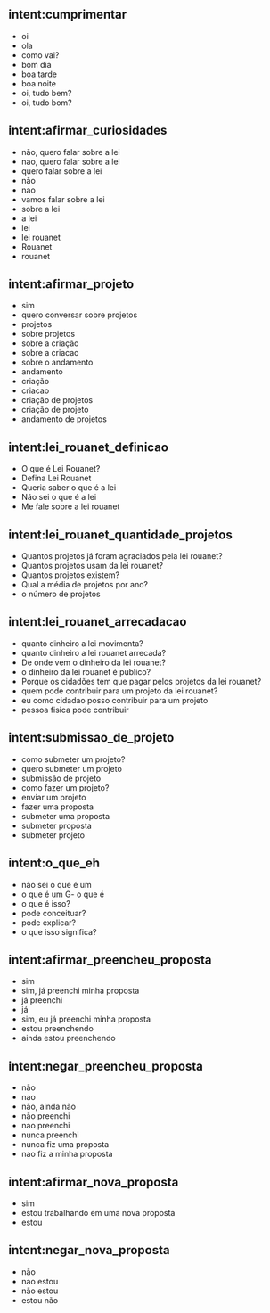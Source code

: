 ## intent:cumprimentar
- oi
- ola
- como vai?
- bom dia
- boa tarde
- boa noite
- oi, tudo bem?
- oi, tudo bom?

## intent:afirmar_curiosidades
- não, quero falar sobre a lei
- nao, quero falar sobre a lei
- quero falar sobre a lei
- não
- nao
- vamos falar sobre a lei
- sobre a lei
- a lei
- lei
- lei rouanet
- Rouanet
- rouanet

## intent:afirmar_projeto
- sim
- quero conversar sobre projetos
- projetos
- sobre projetos
- sobre a criação
- sobre a criacao
- sobre o andamento
- andamento
- criação
- criacao
- criação de projetos
- criação de projeto
- andamento de projetos

<!--- Intenções Curiosidades --->

## intent:lei_rouanet_definicao
- O que é Lei Rouanet?
- Defina Lei Rouanet
- Queria saber o que é a lei
- Não sei o que é a lei
- Me fale sobre a lei rouanet

## intent:lei_rouanet_quantidade_projetos
- Quantos projetos já foram agraciados pela lei rouanet?
- Quantos projetos usam da lei rouanet?
- Quantos projetos existem?
- Qual a média de projetos por ano?
- o número de projetos

## intent:lei_rouanet_arrecadacao
- quanto dinheiro a lei movimenta?
- quanto dinheiro a lei rouanet arrecada?
- De onde vem o dinheiro da lei rouanet?
- o dinheiro da lei rouanet é publico?
- Porque os cidadões tem que pagar pelos projetos da lei rouanet?
- quem pode contribuir para um projeto da lei rouanet?
- eu como cidadao posso contribuir para um projeto
- pessoa fisica pode contribuir

<!--- Intenções Curiosidades --->

## intent:submissao_de_projeto
- como submeter um projeto?
- quero submeter um projeto
- submissão de projeto
- como fazer um projeto?
- enviar um projeto
- fazer uma proposta
- submeter uma proposta
- submeter proposta
- submeter projeto

## intent:o_que_eh
- não sei o que é um
- o que é um
G- o que é
- o que é isso?
- pode conceituar?
- pode explicar?
- o que isso significa?

<!--- Intenções Proposta e Projetos --->

## intent:afirmar_preencheu_proposta
- sim
- sim, já preenchi minha proposta
- já preenchi
- já
- sim, eu já preenchi minha proposta
- estou preenchendo
- ainda estou preenchendo

## intent:negar_preencheu_proposta
- não 
- nao
- não, ainda não
- não preenchi
- nao preenchi
- nunca preenchi
- nunca fiz uma proposta
- nao fiz a minha proposta

## intent:afirmar_nova_proposta
- sim
- estou trabalhando em uma nova proposta
- estou

## intent:negar_nova_proposta
- não
- nao estou
- não estou
- estou não

<!--- Intenções Proposta e Projetos --->
